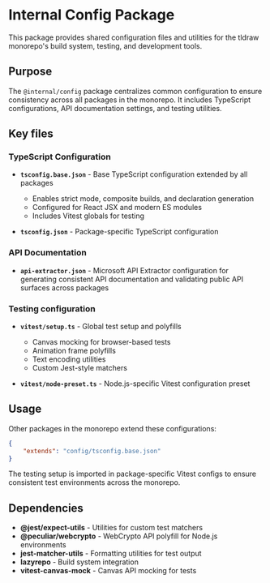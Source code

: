 # Internal Config Package

This package provides shared configuration files and utilities for the tldraw monorepo's build system, testing, and development tools.

## Purpose

The `@internal/config` package centralizes common configuration to ensure consistency across all packages in the monorepo. It includes TypeScript configurations, API documentation settings, and testing utilities.

## Key files

### TypeScript Configuration

- **`tsconfig.base.json`** - Base TypeScript configuration extended by all packages
  - Enables strict mode, composite builds, and declaration generation
  - Configured for React JSX and modern ES modules
  - Includes Vitest globals for testing

- **`tsconfig.json`** - Package-specific TypeScript configuration

### API Documentation

- **`api-extractor.json`** - Microsoft API Extractor configuration for generating consistent API documentation and validating public API surfaces across packages

### Testing configuration

- **`vitest/setup.ts`** - Global test setup and polyfills
  - Canvas mocking for browser-based tests
  - Animation frame polyfills
  - Text encoding utilities
  - Custom Jest-style matchers

- **`vitest/node-preset.ts`** - Node.js-specific Vitest configuration preset

## Usage

Other packages in the monorepo extend these configurations:

```json
{
	"extends": "config/tsconfig.base.json"
}
```

The testing setup is imported in package-specific Vitest configs to ensure consistent test environments across the monorepo.

## Dependencies

- **@jest/expect-utils** - Utilities for custom test matchers
- **@peculiar/webcrypto** - WebCrypto API polyfill for Node.js environments
- **jest-matcher-utils** - Formatting utilities for test output
- **lazyrepo** - Build system integration
- **vitest-canvas-mock** - Canvas API mocking for tests
